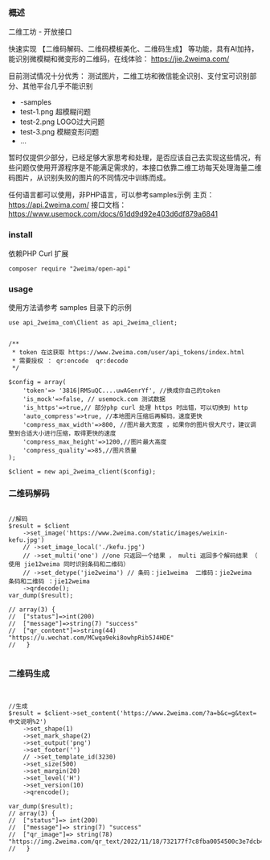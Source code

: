 ### 概述
二维工坊 - 开放接口

快速实现 【二维码解码、二维码模板美化、二维码生成】 等功能，具有AI加持，能识别微模糊和微变形的二维码，在线体验： https://jie.2weima.com/

目前测试情况十分优秀：
测试图片，二维工坊和微信能全识别、支付宝可识别部分、其他平台几乎不能识别
- -samples
- test-1.png	超模糊问题
- test-2.png	LOGO过大问题
- test-3.png	模糊变形问题
- ... 

暂时仅提供少部分，已经足够大家思考和处理，是否应该自己去实现这些情况，有些问题仅使用开源程序是不能满足需求的，本接口依靠二维工坊每天处理海量二维码图片，从识别失败的图片的不同情况中训练而成。

任何语言都可以使用，非PHP语言，可以参考samples示例
主页： https://api.2weima.com/
接口文档：https://www.usemock.com/docs/61dd9d92e403d6df879a6841

### install
依赖PHP Curl 扩展

```
composer require "2weima/open-api"
```

### usage

使用方法请参考 samples 目录下的示例

```
use api_2weima_com\Client as api_2weima_client;


/**
 * token 在这获取 https://www.2weima.com/user/api_tokens/index.html   
 * 需要授权 ： qr:encode  qr:decode
 */

$config = array(
	'token'=> '3816|RMSuQC....uwAGenrYf', //换成你自己的token 
	'is_mock'=>false, // usemock.com 测试数据
	'is_https'=>true,// 部分php curl 处理 https 时出错，可以切换到 http
	'auto_compress'=>true, //本地图片压缩后再解码，速度更快
	'compress_max_width'=>800, //图片最大宽度 ，如果你的图片很大尺寸，建议调整到合适大小进行压缩，取得更快的速度
	'compress_max_height'=>1200,//图片最大高度
	'compress_quality'=>85,//图片质量
);

$client = new api_2weima_client($config);

```

### 二维码解码

```

//解码
$result = $client
	->set_image('https://www.2weima.com/static/images/weixin-kefu.jpg')
	// ->set_image_local('./kefu.jpg')
	// ->set_multi('one') //one 只返回一个结果 ， multi 返回多个解码结果 （ 使用 jie12weima 同时识别条码和二维码）
	// ->set_detype('jie2weima') // 条码：jie1weima  二维码：jie2weima   条码和二维码 ：jie12weima 
	->qrdecode();
var_dump($result);

// array(3) {
// 	["status"]=>int(200)
// 	["message"]=>string(7) "success"
// 	["qr_content"]=>string(44) "https://u.wechat.com/MCwqa9eki8owhpRib5J4HDE"
//   }
  
```


### 二维码生成

```


//生成
$result = $client->set_content('https://www.2weima.com/?a=b&c=g&text=中文说明%2')
	->set_shape(1)
	->set_mark_shape(2)
	->set_output('png')
	->set_footer('')
	// ->set_template_id(3230)
	->set_size(500)
	->set_margin(20)
	->set_level('H')
	->set_version(10)
	->qrencode();

var_dump($result);
// array(3) {
// 	["status"]=> int(200)
// 	["message"]=> string(7) "success"
// 	["qr_image"]=> string(78) "https://img.2weima.com/qr_text/2022/11/18/732177f7c8fba0054500c3e7dcb4dcc6.png"
//   }

```


